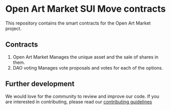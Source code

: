 # Open Art Market SUI Move contracts
This repository contains the smart contracts for the Open Art Market project.

## Contracts
1. Open Art Market
    Manages the unique asset and the sale of shares in them.
2. DAO voting 
    Manages vote proposals and votes for each of the options.



## Further development
We would love for the community to review and improve our code. If you are interested in contributing, please read our [contributing guidelines](CONTRIBUTING.md)




